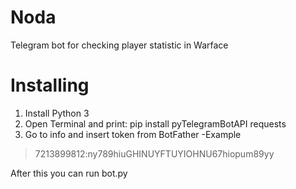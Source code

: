 # Noda
Telegram bot for checking player statistic in Warface

# Installing

1. Install Python 3
2. Open Terminal and print: pip install pyTelegramBotAPI requests
3. Go to info and insert token from BotFather
-Example
> 7213899812:ny789hiuGHINUYFTUYIOHNU67hiopum89yy

After this you can run bot.py
